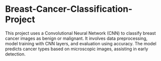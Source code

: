 # Breast-Cancer-Classification-Project
This project uses a Convolutional Neural Network (CNN) to classify breast cancer images as benign or malignant. It involves data preprocessing, model training with CNN layers, and evaluation using accuracy. The model predicts cancer types based on microscopic images, assisting in early detection.
